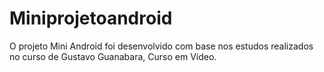 # Miniprojetoandroid
O projeto Mini Android foi desenvolvido com base nos estudos realizados no curso de Gustavo Guanabara, Curso em Vídeo.
